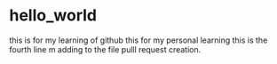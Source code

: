 # hello_world
this is for my learning of github
this for my personal learning
this is the fourth line m adding to the file
pulll request creation.